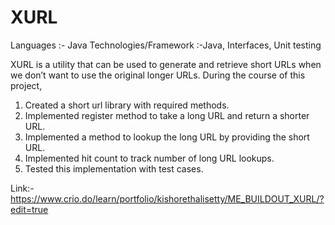 # XURL
Languages :- Java
Technologies/Framework :-Java, Interfaces, Unit testing

XURL is a utility that can be used to generate and retrieve short URLs when we don’t want to use the original longer URLs.
During the course of this project,
1) Created a short url library with required methods.
2) Implemented register method to take a long URL and return a shorter URL.
3) Implemented a method to lookup the long URL by providing the short URL.
4) Implemented hit count to track number of long URL lookups.
5) Tested this implementation with test cases.

Link:- https://www.crio.do/learn/portfolio/kishorethalisetty/ME_BUILDOUT_XURL/?edit=true
